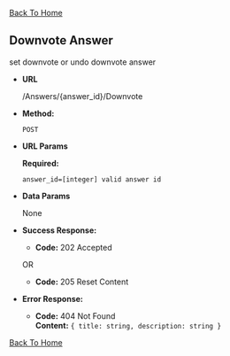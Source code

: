 [Back To Home](/)

**Downvote Answer**
----
  set downvote or undo downvote answer

* **URL**

  /Answers/{answer_id}/Downvote

* **Method:**

  `POST`
  
* **URL Params**

  **Required:**
 
   `answer_id=[integer] valid answer id`

*  **Data Params**

   None

* **Success Response:**

  * **Code:** 202 Accepted

  OR

  * **Code:** 205 Reset Content

* **Error Response:**

  * **Code:** 404 Not Found <br />
    **Content:** `{ title: string, description: string }`

[Back To Home](/)